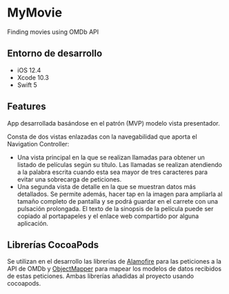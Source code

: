 # MyMovie
Finding movies using OMDb API

## Entorno de desarrollo
- iOS 12.4
- Xcode 10.3
- Swift 5

## Features
App desarrollada basándose en el patrón (MVP) modelo vista presentador.

Consta de dos vistas enlazadas con la navegabilidad que aporta el Navigation Controller:
- Una vista principal en la que se realizan llamadas para obtener un listado de películas según su título.
Las llamadas se realizan atendiendo a la palabra escrita cuando esta sea mayor de tres caracteres para evitar una sobrecarga de peticiones.
- Una segunda vista de detalle en la que se muestran datos más detallados.
Se permite además, hacer tap en la imagen para ampliarla al tamaño completo de pantalla y se podrá guardar en el carrete con una pulsación prolongada.
El texto de la sinopsis de la película puede ser copiado al portapapeles y el enlace web compartido por alguna aplicación.

## Librerías CocoaPods
Se utilizan en el desarrollo las librerías de [Alamofire](https://github.com/Alamofire/Alamofire) para las peticiones a la API de OMDb y  [ObjectMapper](https://github.com/tristanhimmelman/ObjectMapper) para mapear los modelos de datos recibidos de estas peticiones. Ambas librerías añadidas al proyecto usando cocoapods.



